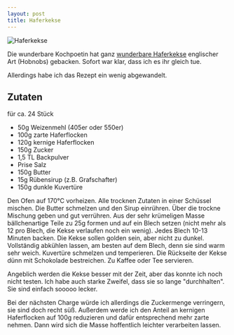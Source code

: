 ```yaml
---
layout: post
title: Haferkekse
---
```


![Haferkekse](https://raw.githubusercontent.com/spinni/spinni.github.com/master/images/20170211-recipe-haferkekse.jpg)

Die wunderbare Kochpoetin hat ganz [wunderbare Haferkekse](https://kochpoetin.wordpress.com/2017/02/09/royal-oats-give-or-take/) englischer Art (Hobnobs) gebacken. Sofort war klar, dass ich es ihr gleich tue.

Allerdings habe ich das Rezept ein wenig abgewandelt.

## Zutaten
für ca. 24 Stück
- 50g Weizenmehl (405er oder 550er)
- 100g zarte Haferflocken
- 120g kernige Haferflocken
- 150g Zucker
- 1,5 TL Backpulver
- Prise Salz
- 150g Butter
- 15g Rübensirup (z.B. Grafschafter)
- 150g dunkle Kuvertüre

Den Ofen auf 170°C vorheizen. Alle trocknen Zutaten in einer Schüssel mischen. Die Butter schmelzen und den Sirup einrühren. Über die trockne Mischung geben und gut verrühren. Aus der sehr krümeligen Masse bällchenartige Teile zu 25g formen und auf ein Blech setzen (nicht mehr als 12 pro Blech, die Kekse verlaufen noch ein wenig). Jedes Blech 10-13 Minuten backen. Die Kekse sollen golden sein, aber nicht zu dunkel. Vollständig abkühlen lassen, am besten auf dem Blech, denn sie sind warm sehr weich. Kuvertüre schmelzen und temperieren. Die Rückseite der Kekse dünn mit Schokolade bestreichen. Zu Kaffee oder Tee servieren.

Angeblich werden die Kekse besser mit der Zeit, aber das konnte ich noch nicht testen. Ich habe auch starke Zweifel, dass sie so lange "durchhalten". Sie sind einfach sooooo lecker.

Bei der nächsten Charge würde ich allerdings die Zuckermenge verringern, sie sind doch recht süß. Außerdem werde ich den Anteil an kernigen Haferflocken auf 100g reduzieren und dafür entsprechend mehr zarte nehmen. Dann wird sich die Masse hoffentlich leichter verarbeiten lassen.
